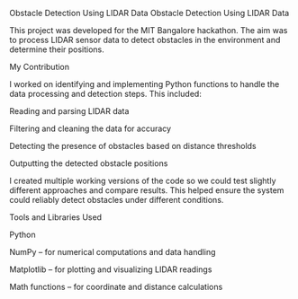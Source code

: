 Obstacle Detection Using LIDAR Data Obstacle Detection Using LIDAR Data

This project was developed for the MIT Bangalore hackathon.
The aim was to process LIDAR sensor data to detect obstacles in the environment and determine their positions.

My Contribution

I worked on identifying and implementing Python functions to handle the data processing and detection steps. This included:

Reading and parsing LIDAR data

Filtering and cleaning the data for accuracy

Detecting the presence of obstacles based on distance thresholds

Outputting the detected obstacle positions

I created multiple working versions of the code so we could test slightly different approaches and compare results. This helped ensure the system could reliably detect obstacles under different conditions.

Tools and Libraries Used

Python

NumPy – for numerical computations and data handling

Matplotlib – for plotting and visualizing LIDAR readings

Math functions – for coordinate and distance calculations


